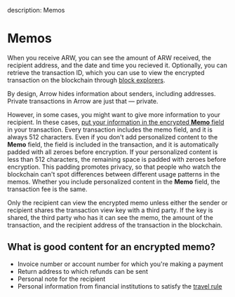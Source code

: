 description: Memos
<!--- END of page meta data -->

# Memos

When you receive ARW, you can see the amount of ARW received, the recipient address, and the date and time you recieved it. Optionally, you can retrieve the transaction ID, which you can use to view the encrypted transaction on the blockchain through [block explorers](../reference/arrow-explorers.md).

By design, Arrow hides information about senders, including addresses. Private transactions in Arrow are just that —  private.

However, in some cases, you might want to give more information to your recipient. In these cases, [put your information in the encrypted **Memo** field](../how-to/make-transactions/send-view-memos.md) in your transaction. Every transaction includes the memo field, and it is always 512 characters. Even if you don't add personalized content to the **Memo** field, the field is included in the transaction, and it is automatically padded with all zeroes before encryption. If your personalized content is less than 512 characters, the remaining space is padded with zeroes before encryption. This padding promotes privacy, so that people who watch the blockchain can't spot differences between different usage patterns in the memos. Whether you include personalized content in the **Memo** field, the transaction fee is the same.

Only the recipient can view the encrypted memo unless either the sender or recipient shares the transaction view key with a third party. If the key is shared, the third party who has it can see the memo, the amount of the transaction, and the recipient address of the transaction in the blockchain.

## What is good content for an encrypted memo?

  * Invoice number or account number for which you're making a payment
  * Return address to which refunds can be sent
  * Personal note for the recipient
  * Personal information from financial institutions to satisfy the [travel rule](https://www.sec.gov/about/offices/ocie/aml2007/fincen-advissu7.pdf)
